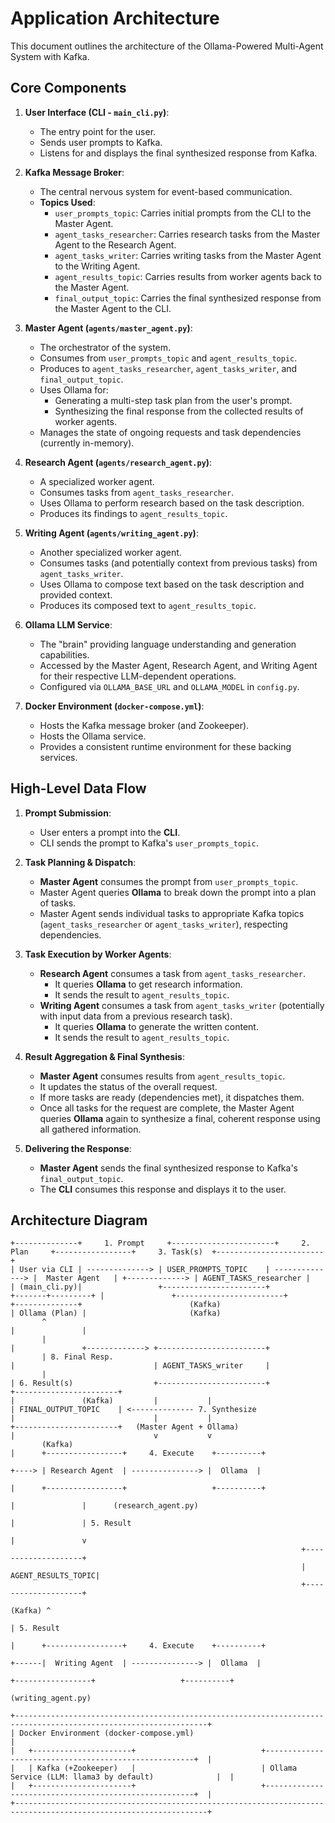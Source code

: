 # Application Architecture

This document outlines the architecture of the Ollama-Powered Multi-Agent System with Kafka.

## Core Components

1.  **User Interface (CLI - `main_cli.py`)**:
    *   The entry point for the user.
    *   Sends user prompts to Kafka.
    *   Listens for and displays the final synthesized response from Kafka.

2.  **Kafka Message Broker**:
    *   The central nervous system for event-based communication.
    *   **Topics Used**:
        *   `user_prompts_topic`: Carries initial prompts from the CLI to the Master Agent.
        *   `agent_tasks_researcher`: Carries research tasks from the Master Agent to the Research Agent.
        *   `agent_tasks_writer`: Carries writing tasks from the Master Agent to the Writing Agent.
        *   `agent_results_topic`: Carries results from worker agents back to the Master Agent.
        *   `final_output_topic`: Carries the final synthesized response from the Master Agent to the CLI.

3.  **Master Agent (`agents/master_agent.py`)**:
    *   The orchestrator of the system.
    *   Consumes from `user_prompts_topic` and `agent_results_topic`.
    *   Produces to `agent_tasks_researcher`, `agent_tasks_writer`, and `final_output_topic`.
    *   Uses Ollama for:
        *   Generating a multi-step task plan from the user's prompt.
        *   Synthesizing the final response from the collected results of worker agents.
    *   Manages the state of ongoing requests and task dependencies (currently in-memory).

4.  **Research Agent (`agents/research_agent.py`)**:
    *   A specialized worker agent.
    *   Consumes tasks from `agent_tasks_researcher`.
    *   Uses Ollama to perform research based on the task description.
    *   Produces its findings to `agent_results_topic`.

5.  **Writing Agent (`agents/writing_agent.py`)**:
    *   Another specialized worker agent.
    *   Consumes tasks (and potentially context from previous tasks) from `agent_tasks_writer`.
    *   Uses Ollama to compose text based on the task description and provided context.
    *   Produces its composed text to `agent_results_topic`.

6.  **Ollama LLM Service**:
    *   The "brain" providing language understanding and generation capabilities.
    *   Accessed by the Master Agent, Research Agent, and Writing Agent for their respective LLM-dependent operations.
    *   Configured via `OLLAMA_BASE_URL` and `OLLAMA_MODEL` in `config.py`.

7.  **Docker Environment (`docker-compose.yml`)**:
    *   Hosts the Kafka message broker (and Zookeeper).
    *   Hosts the Ollama service.
    *   Provides a consistent runtime environment for these backing services.

## High-Level Data Flow

1.  **Prompt Submission**:
    *   User enters a prompt into the **CLI**.
    *   CLI sends the prompt to Kafka's `user_prompts_topic`.

2.  **Task Planning & Dispatch**:
    *   **Master Agent** consumes the prompt from `user_prompts_topic`.
    *   Master Agent queries **Ollama** to break down the prompt into a plan of tasks.
    *   Master Agent sends individual tasks to appropriate Kafka topics (`agent_tasks_researcher` or `agent_tasks_writer`), respecting dependencies.

3.  **Task Execution by Worker Agents**:
    *   **Research Agent** consumes a task from `agent_tasks_researcher`.
        *   It queries **Ollama** to get research information.
        *   It sends the result to `agent_results_topic`.
    *   **Writing Agent** consumes a task from `agent_tasks_writer` (potentially with input data from a previous research task).
        *   It queries **Ollama** to generate the written content.
        *   It sends the result to `agent_results_topic`.

4.  **Result Aggregation & Final Synthesis**:
    *   **Master Agent** consumes results from `agent_results_topic`.
    *   It updates the status of the overall request.
    *   If more tasks are ready (dependencies met), it dispatches them.
    *   Once all tasks for the request are complete, the Master Agent queries **Ollama** again to synthesize a final, coherent response using all gathered information.

5.  **Delivering the Response**:
    *   **Master Agent** sends the final synthesized response to Kafka's `final_output_topic`.
    *   The **CLI** consumes this response and displays it to the user.

## Architecture Diagram

```
+--------------+     1. Prompt     +-----------------------+     2. Plan     +-----------------+     3. Task(s)  +------------------------+
| User via CLI | --------------> | USER_PROMPTS_TOPIC    | --------------> |  Master Agent   | +-------------> | AGENT_TASKS_researcher |
| (main_cli.py)|                 +-----------------------+                 +-------+---------+ |               +------------------------+
+--------------+                        (Kafka)                                    | Ollama (Plan) |                       (Kafka)
       ^                                                                             |               |
       |                                                                             |               +-------------> +------------------------+
       | 8. Final Resp.                                                              |                               | AGENT_TASKS_writer     |
       |                                                                             | 6. Result(s)                  +------------------------+
+-----------------------+                                                              |               (Kafka)         |           |
| FINAL_OUTPUT_TOPIC    | <-------------- 7. Synthesize                              |                               |           |
+-----------------------+   (Master Agent + Ollama)                                  |                               v           v
       (Kafka)                                                                     |      +-----------------+     4. Execute    +----------+
                                                                                     +----> | Research Agent  | ---------------> |  Ollama  |
                                                                                     |      +-----------------+                   +----------+
                                                                                     |               |      (research_agent.py)
                                                                                     |               | 5. Result
                                                                                     |               v
                                                                 +--------------------+
                                                                 | AGENT_RESULTS_TOPIC|
                                                                 +--------------------+
                                                                       (Kafka) ^
                                                                               | 5. Result
                                                                               |      +-----------------+     4. Execute    +----------+
                                                                               +------|  Writing Agent  | ---------------> |  Ollama  |
                                                                                      +-----------------+                   +----------+
                                                                                            (writing_agent.py)

+-----------------------------------------------------------------------------------------------------------------+
| Docker Environment (docker-compose.yml)                                                                         |
|   +----------------------+                            +------------------------------------------------------+  |
|   | Kafka (+Zookeeper)   |                            | Ollama Service (LLM: llama3 by default)              |  |
|   +----------------------+                            +------------------------------------------------------+  |
+-----------------------------------------------------------------------------------------------------------------+
```